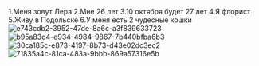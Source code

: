 1.Меня зовут Лера
2.Мне 26 лет
3.10 октября будет 27 лет
4.Я флорист
5.Живу в Подольске
6.У меня есть 2 чудесные кошки
![e743cdb2-3952-47de-8a6c-a3f839633723](https://github.com/Lera1138/Lera/assets/143275947/6907486b-0778-430d-b71f-3b2a95a1f0a7)
![b95a83d4-e934-4984-9867-7b440bfba6b3](https://github.com/Lera1138/Lera/assets/143275947/3feba8ab-bb84-4f45-a8d6-9f70fce10703)
![30ca185c-e873-4197-8b73-d43e02dc3ec2](https://github.com/Lera1138/Lera/assets/143275947/8da82755-9386-4fb6-895e-2b62075e24f2)
![71835a4c-81ca-483a-9bbb-869a57316e5b](https://github.com/Lera1138/Lera/assets/143275947/9644bbaa-bf1d-46fc-b5dc-d6eeb6ad21fd)
